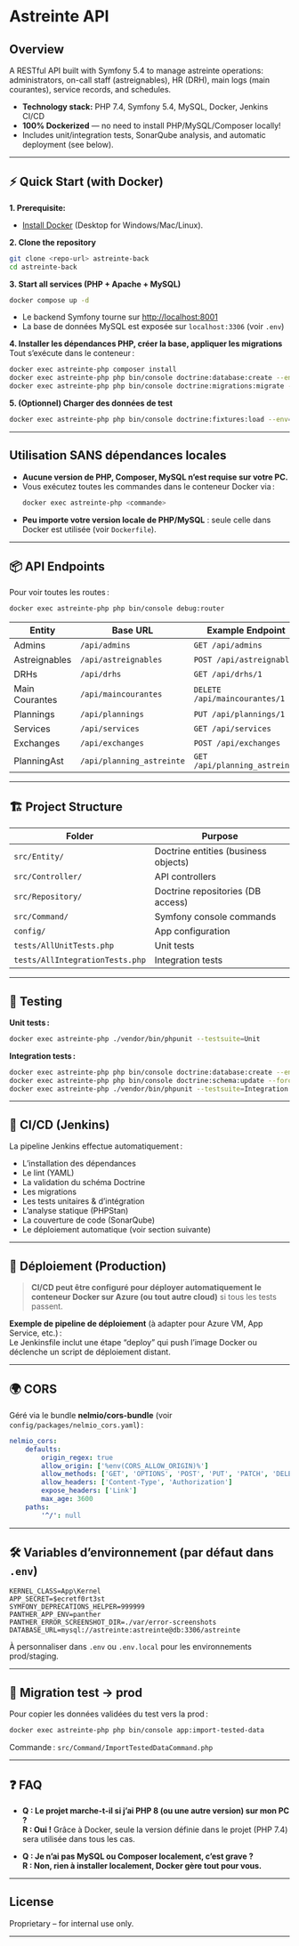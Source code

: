 # Astreinte API

## Overview

A RESTful API built with Symfony 5.4 to manage astreinte operations: administrators, on-call staff (astreignables), HR (DRH), main logs (main courantes), service records, and schedules.

- **Technology stack:** PHP 7.4, Symfony 5.4, MySQL, Docker, Jenkins CI/CD
- **100% Dockerized** — no need to install PHP/MySQL/Composer locally!
- Includes unit/integration tests, SonarQube analysis, and automatic deployment (see below).

---

## ⚡ Quick Start (with Docker)

**1. Prerequisite:**  
- [Install Docker](https://www.docker.com/get-started) (Desktop for Windows/Mac/Linux).

**2. Clone the repository**
```bash
git clone <repo-url> astreinte-back
cd astreinte-back
```

**3. Start all services (PHP + Apache + MySQL)**
```bash
docker compose up -d
```
- Le backend Symfony tourne sur [http://localhost:8001](http://localhost:8001)  
- La base de données MySQL est exposée sur `localhost:3306` (voir `.env`)

**4. Installer les dépendances PHP, créer la base, appliquer les migrations**  
Tout s’exécute dans le conteneur :
```bash
docker exec astreinte-php composer install
docker exec astreinte-php php bin/console doctrine:database:create --env=dev
docker exec astreinte-php php bin/console doctrine:migrations:migrate --env=dev
```
**5. (Optionnel) Charger des données de test**
```bash
docker exec astreinte-php php bin/console doctrine:fixtures:load --env=dev
```

---

## Utilisation **SANS** dépendances locales

- **Aucune version de PHP, Composer, MySQL n’est requise sur votre PC.**
- Vous exécutez toutes les commandes dans le conteneur Docker via :
  ```bash
  docker exec astreinte-php <commande>
  ```
- **Peu importe votre version locale de PHP/MySQL** : seule celle dans Docker est utilisée (voir `Dockerfile`).

---

## 📦 API Endpoints

Pour voir toutes les routes :
```bash
docker exec astreinte-php php bin/console debug:router
```
| Entity         | Base URL             | Example Endpoint         |
|----------------|----------------------|--------------------------|
| Admins         | `/api/admins`        | `GET /api/admins`        |
| Astreignables  | `/api/astreignables` | `POST /api/astreignables`|
| DRHs           | `/api/drhs`          | `GET /api/drhs/1`        |
| Main Courantes | `/api/maincourantes` | `DELETE /api/maincourantes/1` |
| Plannings      | `/api/plannings`     | `PUT /api/plannings/1`   |
| Services       | `/api/services`      | `GET /api/services`      |
| Exchanges      | `/api/exchanges`     | `POST /api/exchanges`    |
| PlanningAst    | `/api/planning_astreinte` | `GET /api/planning_astreinte` |

---

## 🏗️ Project Structure

| Folder                         | Purpose                                |
|--------------------------------|----------------------------------------|
| `src/Entity/`                  | Doctrine entities (business objects)   |
| `src/Controller/`              | API controllers                        |
| `src/Repository/`              | Doctrine repositories (DB access)      |
| `src/Command/`                 | Symfony console commands               |
| `config/`                      | App configuration                      |
| `tests/AllUnitTests.php`       | Unit tests                             |
| `tests/AllIntegrationTests.php`| Integration tests                      |

---

## 🧪 Testing

**Unit tests :**
```bash
docker exec astreinte-php ./vendor/bin/phpunit --testsuite=Unit
```

**Integration tests :**
```bash
docker exec astreinte-php php bin/console doctrine:database:create --env=test --if-not-exists
docker exec astreinte-php php bin/console doctrine:schema:update --force --env=test
docker exec astreinte-php ./vendor/bin/phpunit --testsuite=Integration
```

---

## 🔁 CI/CD (Jenkins)

La pipeline Jenkins effectue automatiquement :
- L’installation des dépendances
- Le lint (YAML)
- La validation du schéma Doctrine
- Les migrations
- Les tests unitaires & d’intégration
- L’analyse statique (PHPStan)
- La couverture de code (SonarQube)
- Le déploiement automatique (voir section suivante)

---

## 🚀 Déploiement (Production)

> **CI/CD peut être configuré pour déployer automatiquement le conteneur Docker sur Azure (ou tout autre cloud)** si tous les tests passent.

**Exemple de pipeline de déploiement** (à adapter pour Azure VM, App Service, etc.) :  
Le Jenkinsfile inclut une étape “deploy” qui push l’image Docker ou déclenche un script de déploiement distant.

---

## 🌍 CORS

Géré via le bundle **nelmio/cors-bundle** (voir `config/packages/nelmio_cors.yaml`) :

```yaml
nelmio_cors:
    defaults:
        origin_regex: true
        allow_origin: ['%env(CORS_ALLOW_ORIGIN)%']
        allow_methods: ['GET', 'OPTIONS', 'POST', 'PUT', 'PATCH', 'DELETE']
        allow_headers: ['Content-Type', 'Authorization']
        expose_headers: ['Link']
        max_age: 3600
    paths:
        '^/': null
```

---

## 🛠️ Variables d’environnement (par défaut dans `.env`)

```
KERNEL_CLASS=App\Kernel
APP_SECRET=$ecretf0rt3st
SYMFONY_DEPRECATIONS_HELPER=999999
PANTHER_APP_ENV=panther
PANTHER_ERROR_SCREENSHOT_DIR=./var/error-screenshots
DATABASE_URL=mysql://astreinte:astreinte@db:3306/astreinte
```
À personnaliser dans `.env` ou `.env.local` pour les environnements prod/staging.

---

## 🔄 Migration test → prod

Pour copier les données validées du test vers la prod :

```bash
docker exec astreinte-php php bin/console app:import-tested-data
```
Commande : `src/Command/ImportTestedDataCommand.php`

---

## ❓ FAQ

- **Q : Le projet marche-t-il si j’ai PHP 8 (ou une autre version) sur mon PC ?**  
  **R : Oui !** Grâce à Docker, seule la version définie dans le projet (PHP 7.4) sera utilisée dans tous les cas.

- **Q : Je n’ai pas MySQL ou Composer localement, c’est grave ?**  
  **R : Non, rien à installer localement, Docker gère tout pour vous.**

---

## License

Proprietary – for internal use only.

---
